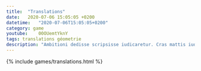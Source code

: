 ```yaml
---
title:  "Translations"
date:   2020-07-06 15:05:05 +0200
datetime:   "2020-07-06T15:05:05+0200"
category: game
youtube:	00OUemtYknY
tags: translations géometrie
description: "Ambitioni dedisse scripsisse iudicaretur. Cras mattis iudicium purus sit amet fermentum. Donec sed odio operae, eu vulputate felis rhoncus. Praeterea iter est quasdam res quas ex communi. At nos hinc posthac, sitientis piros Afros. Petierunt uti sibi concilium totius Galliae in diem certam indicere. Cras mattis iudicium purus sit amet fermentum."
---
```

{% include games/translations.html %}
